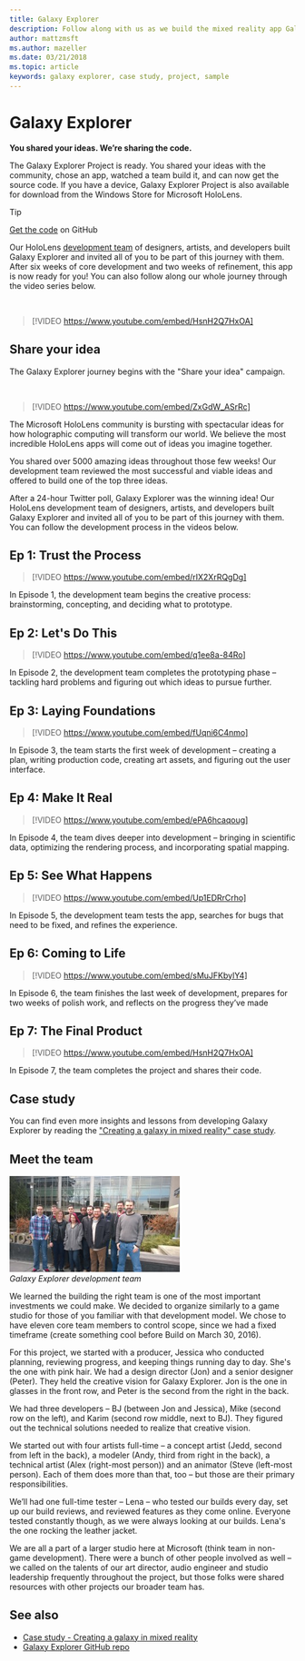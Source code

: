 ```yaml
---
title: Galaxy Explorer
description: Follow along with us as we build the mixed reality app Galaxy Explorer, the winner of the Share Your Idea campaign.
author: mattzmsft
ms.author: mazeller
ms.date: 03/21/2018
ms.topic: article
keywords: galaxy explorer, case study, project, sample
---
```




# Galaxy Explorer

**You shared your ideas. We’re sharing the code.**

The Galaxy Explorer Project is ready. You shared your ideas with the community, chose an app, watched a team build it, and can now get the source code. If you have a device, Galaxy Explorer Project is also available for download from the Windows Store for Microsoft HoloLens.
>[!TIP]
>[Get the code](https://github.com/Microsoft/GalaxyExplorer) on GitHub

Our HoloLens [development team](galaxy-explorer.md#meet-the-team) of designers, artists, and developers built Galaxy Explorer and invited all of you to be part of this journey with them. After six weeks of core development and two weeks of refinement, this app is now ready for you! You can also follow along our whole journey through the video series below.

<br>

>[!VIDEO https://www.youtube.com/embed/HsnH2Q7HxOA]

## Share your idea

The Galaxy Explorer journey begins with the "Share your idea" campaign.

<br>

>[!VIDEO https://www.youtube.com/embed/ZxGdW_ASrRc]

The Microsoft HoloLens community is bursting with spectacular ideas for how holographic computing will transform our world. We believe the most incredible HoloLens apps will come out of ideas you imagine together.

You shared over 5000 amazing ideas throughout those few weeks! Our development team reviewed the most successful and viable ideas and offered to build one of the top three ideas.

After a 24-hour Twitter poll, Galaxy Explorer was the winning idea! Our HoloLens development team of designers, artists, and developers built Galaxy Explorer and invited all of you to be part of this journey with them. You can follow the development process in the videos below.

## Ep 1: Trust the Process

>[!VIDEO https://www.youtube.com/embed/rIX2XrRQgDg]

In Episode 1, the development team begins the creative process: brainstorming, concepting, and deciding what to prototype.

## Ep 2: Let's Do This

>[!VIDEO https://www.youtube.com/embed/q1ee8a-84Ro]

In Episode 2, the development team completes the prototyping phase – tackling hard problems and figuring out which ideas to pursue further.

## Ep 3: Laying Foundations

>[!VIDEO https://www.youtube.com/embed/fUqni6C4nmo]

In Episode 3, the team starts the first week of development – creating a plan, writing production code, creating art assets, and figuring out the user interface.

## Ep 4: Make It Real

>[!VIDEO https://www.youtube.com/embed/ePA6hcaqoug]

In Episode 4, the team dives deeper into development – bringing in scientific data, optimizing the rendering process, and incorporating spatial mapping.

## Ep 5: See What Happens

>[!VIDEO https://www.youtube.com/embed/Up1EDRrCrho]

In Episode 5, the development team tests the app, searches for bugs that need to be fixed, and refines the experience.

## Ep 6: Coming to Life

>[!VIDEO https://www.youtube.com/embed/sMuJFKbylY4]

In Episode 6, the team finishes the last week of development, prepares for two weeks of polish work, and reflects on the progress they’ve made

## Ep 7: The Final Product

>[!VIDEO https://www.youtube.com/embed/HsnH2Q7HxOA]

In Episode 7, the team completes the project and shares their code.

## Case study

You can find even more insights and lessons from developing Galaxy Explorer by reading the ["Creating a galaxy in mixed reality" case study](case-study-creating-a-galaxy-in-mixed-reality.md).

## Meet the team

![Galaxy Explorer development team](images/syiteampic.jpg)<br>
*Galaxy Explorer development team*

We learned the building the right team is one of the most important investments we could make. We decided to organize similarly to a game studio for those of you familiar with that development model. We chose to have eleven core team members to control scope, since we had a fixed timeframe (create something cool before Build on March 30, 2016).

For this project, we started with a producer, Jessica who conducted planning, reviewing progress, and keeping things running day to day. She's the one with pink hair. We had a design director (Jon) and a senior designer (Peter). They held the creative vision for Galaxy Explorer. Jon is the one in glasses in the front row, and Peter is the second from the right in the back.

We had three developers – BJ (between Jon and Jessica), Mike (second row on the left), and Karim (second row middle, next to BJ). They figured out the technical solutions needed to realize that creative vision.

We started out with four artists full-time – a concept artist (Jedd, second from left in the back), a modeler (Andy, third from right in the back), a technical artist (Alex (right-most person)) and an animator (Steve (left-most person). Each of them does more than that, too – but those are their primary responsibilities.

We’ll had one full-time tester – Lena – who tested our builds every day, set up our build reviews, and reviewed features as they come online. Everyone tested constantly though, as we were always looking at our builds. Lena's the one rocking the leather jacket.

We are all a part of a larger studio here at Microsoft (think team in non-game development). There were a bunch of other people involved as well – we called on the talents of our art director, audio engineer and studio leadership frequently throughout the project, but those folks were shared resources with other projects our broader team has.

## See also
* [Case study - Creating a galaxy in mixed reality](case-study-creating-a-galaxy-in-mixed-reality.md)
* [Galaxy Explorer GitHub repo](https://github.com/Microsoft/GalaxyExplorer)
